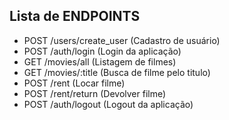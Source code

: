 ## Lista de ENDPOINTS
- POST /users/create_user    (Cadastro de usuário)
- POST /auth/login           (Login da aplicação)
- GET /movies/all	           (Listagem de filmes)
- GET /movies/:title	       (Busca de filme pelo titulo)
- POST /rent		             (Locar filme)
- POST /rent/return	         (Devolver filme)
- POST /auth/logout	         (Logout da aplicação)

